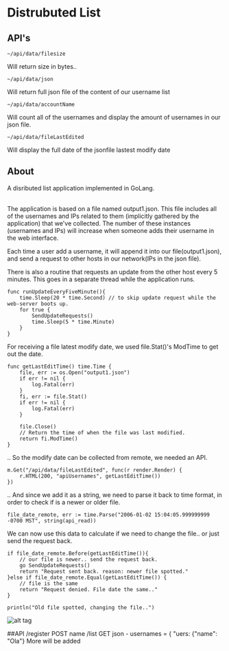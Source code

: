 # Distrubuted List
## API's

```
~/api/data/filesize
```
Will return size in bytes..
```
~/api/data/json
```
Will return full json file of the content of our username list
```
~/api/data/accountName
```
Will count all of the usernames and display the amount of usernames in our json file.
```
~/api/data/fileLastEdited
```
Will display the full date of the jsonfile lastest modify date
## About
A disributed list application implemented in GoLang. 
<br><br><p>
The application is based on a file named output1.json. This file includes all of the usernames and IPs related to them (implicitly gathered by the application) that we've collected. The number of these instances (usernames and IPs) will increase when someone adds their username in the web interface. 
</p><p>
Each time a user add a username, it will append it into our file(output1.json), and send a request to other hosts in our network(IPs in the json file).
</p><p>
There is also a routine that requests an update from the other host every 5 minutes. This goes in a separate thread while the application runs.
</p>

```golang
func runUpdateEveryFiveMinute(){
	time.Sleep(20 * time.Second) // to skip update request while the web-server boots up.
	for true {
		SendUpdateRequests()
		time.Sleep(5 * time.Minute)
	}
}
```
For receiving a file latest modify date, we used file.Stat()'s ModTime to get out the date.

```golang
func getLastEditTime() time.Time {
	file, err := os.Open("output1.json")
	if err != nil {
		log.Fatal(err)
	}
	fi, err := file.Stat()
	if err != nil {
		log.Fatal(err)
	}

	file.Close()
	// Return the time of when the file was last modified.
	return fi.ModTime()
}
```
.. So the modify date can be collected from remote, we needed an API.

```golang
m.Get("/api/data/fileLastEdited", func(r render.Render) {
	r.HTML(200, "apiUsernames", getLastEditTime())
})
```
.. And since we add it as a string, we need to parse it back to time format, in order to check if is a newer or older file.

```golang
file_date_remote, err := time.Parse("2006-01-02 15:04:05.999999999 -0700 MST", string(api_read))
```

We can now use this data to calculate if we need to change the file.. or just send the request back.
```golang
if file_date_remote.Before(getLastEditTime()){
	// our file is newer.. send the request back.
	go SendUpdateRequests()
	return "Request sent back. reason: newer file spotted."
}else if file_date_remote.Equal(getLastEditTime()) {
	// file is the same
	return "Request denied. File date the same.."
}

println("Old file spotted, changing the file..")
```

![alt tag](https://scontent-arn2-1.xx.fbcdn.net/v/t35.0-12/17311598_10211823475639776_1215938945_o.png?oh=f6940a0a6e840f1e29bbc07e00b3d376&oe=58CA28F1)


##API
/register	POST name
/list		GET json - usernames = { "uers: {"name": "Ola"}
More will be added


